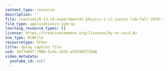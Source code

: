 ```yaml
---
content_type: resource
description: ''
file: /courses/8-13-14-experimental-physics-i-ii-junior-lab-fall-2016-spring-2017/16f7e647798b5c5ea332afd7893f33d8_3032008.vtt
file_type: application/x-subrip
learning_resource_types: []
license: https://creativecommons.org/licenses/by-nc-sa/4.0/
ocw_type: OCWFile
resourcetype: Other
title: 3play caption file
uid: 16f7e647-798b-5c5e-a332-afd7893f33d8
video_metadata:
  youtube_id: null
---
```

